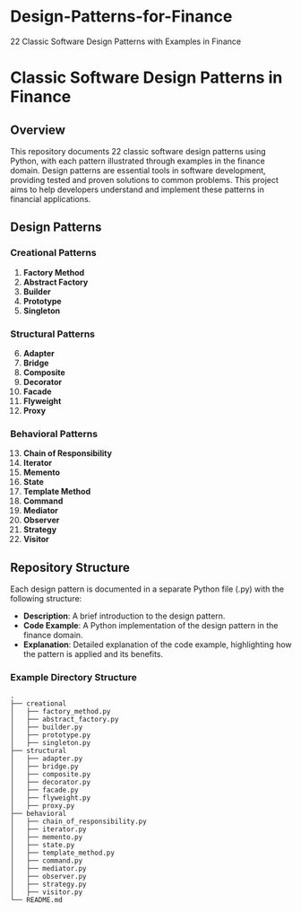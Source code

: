 # Design-Patterns-for-Finance
22 Classic Software Design Patterns with Examples in Finance
# Classic Software Design Patterns in Finance

## Overview

This repository documents 22 classic software design patterns using Python, with each pattern illustrated through examples in the finance domain. Design patterns are essential tools in software development, providing tested and proven solutions to common problems. This project aims to help developers understand and implement these patterns in financial applications.

## Design Patterns

### Creational Patterns

1. **Factory Method**
2. **Abstract Factory**
3. **Builder**
4. **Prototype**
5. **Singleton**

### Structural Patterns

6. **Adapter**
7. **Bridge**
8. **Composite**
9. **Decorator**
10. **Facade**
11. **Flyweight**
12. **Proxy**

### Behavioral Patterns

13. **Chain of Responsibility**
14. **Iterator**
15. **Memento**
16. **State**
17. **Template Method**
18. **Command**
19. **Mediator**
20. **Observer**
21. **Strategy**
22. **Visitor**

## Repository Structure

Each design pattern is documented in a separate Python file (.py) with the following structure:

- **Description**: A brief introduction to the design pattern.
- **Code Example**: A Python implementation of the design pattern in the finance domain.
- **Explanation**: Detailed explanation of the code example, highlighting how the pattern is applied and its benefits.

### Example Directory Structure

```plaintext
.
├── creational
│   ├── factory_method.py
│   ├── abstract_factory.py
│   ├── builder.py
│   ├── prototype.py
│   ├── singleton.py
├── structural
│   ├── adapter.py
│   ├── bridge.py
│   ├── composite.py
│   ├── decorator.py
│   ├── facade.py
│   ├── flyweight.py
│   ├── proxy.py
├── behavioral
│   ├── chain_of_responsibility.py
│   ├── iterator.py
│   ├── memento.py
│   ├── state.py
│   ├── template_method.py
│   ├── command.py
│   ├── mediator.py
│   ├── observer.py
│   ├── strategy.py
│   ├── visitor.py
└── README.md
